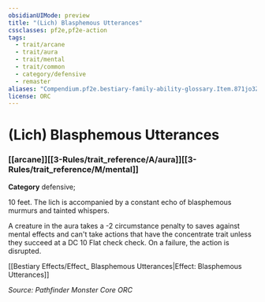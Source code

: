 ```yaml
---
obsidianUIMode: preview
title: "(Lich) Blasphemous Utterances"
cssclasses: pf2e,pf2e-action
tags:
  - trait/arcane
  - trait/aura
  - trait/mental
  - trait/common
  - category/defensive
  - remaster
aliases: "Compendium.pf2e.bestiary-family-ability-glossary.Item.871jo3ZGnybF6dC8"
license: ORC
---
```

# (Lich) Blasphemous Utterances

### [[arcane]][[3-Rules/trait_reference/A/aura]][[3-Rules/trait_reference/M/mental]]

**Category** defensive; 




10 feet. The lich is accompanied by a constant echo of blasphemous murmurs and tainted whispers.

A creature in the aura takes a -2 circumstance penalty to saves against mental effects and can't take actions that have the concentrate trait unless they succeed at a DC 10 Flat check check. On a failure, the action is disrupted.

[[Bestiary Effects/Effect_ Blasphemous Utterances|Effect: Blasphemous Utterances]]

*Source: Pathfinder Monster Core*
*ORC*